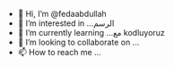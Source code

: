- 👋 Hi, I’m @fedaabdullah
- 👀 I’m interested in ...الرسم
- 🌱 I’m currently learning ...مع kodluyoruz
- 💞️ I’m looking to collaborate on ...
- 📫 How to reach me ...

<!---
fedaabdullah/fedaabdullah is a ✨ special ✨ repository because its `README.md` (this file) appears on your GitHub profile.
You can click the Preview link to take a look at your changes.
--->
